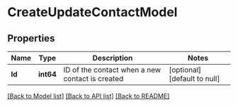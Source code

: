 # CreateUpdateContactModel

## Properties
Name | Type | Description | Notes
------------ | ------------- | ------------- | -------------
**Id** | **int64** | ID of the contact when a new contact is created | [optional] [default to null]

[[Back to Model list]](../README.md#documentation-for-models) [[Back to API list]](../README.md#documentation-for-api-endpoints) [[Back to README]](../README.md)

